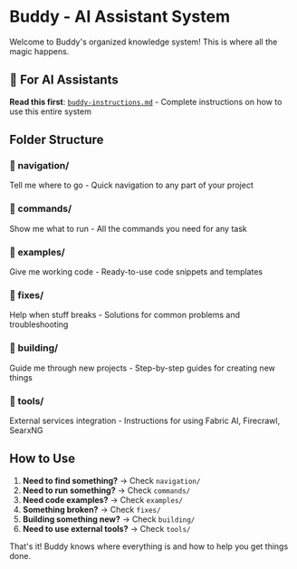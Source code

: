 # Buddy - AI Assistant System

Welcome to Buddy's organized knowledge system! This is where all the magic happens.

## 📖 For AI Assistants

**Read this first**: [`buddy-instructions.md`](./buddy-instructions.md) - Complete instructions on how to use this entire system

## Folder Structure

### 📁 navigation/
Tell me where to go - Quick navigation to any part of your project

### 📁 commands/
Show me what to run - All the commands you need for any task

### 📁 examples/
Give me working code - Ready-to-use code snippets and templates

### 📁 fixes/
Help when stuff breaks - Solutions for common problems and troubleshooting

### 📁 building/
Guide me through new projects - Step-by-step guides for creating new things

### 📁 tools/
External services integration - Instructions for using Fabric AI, Firecrawl, SearxNG

## How to Use

1. **Need to find something?** → Check `navigation/`
2. **Need to run something?** → Check `commands/`
3. **Need code examples?** → Check `examples/`
4. **Something broken?** → Check `fixes/`
5. **Building something new?** → Check `building/`
6. **Need to use external tools?** → Check `tools/`

That's it! Buddy knows where everything is and how to help you get things done.
